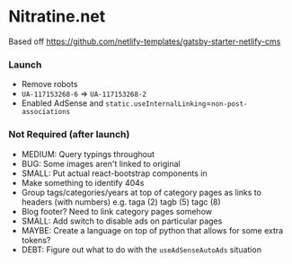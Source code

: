 # Nitratine.net

Based off https://github.com/netlify-templates/gatsby-starter-netlify-cms

### Launch

- Remove robots
- `UA-117153268-6` => `UA-117153268-2`
- Enabled AdSense and `static.useInternalLinking`=`non-post-associations`

### Not Required (after launch)

- MEDIUM: Query typings throughout
- BUG: Some images aren't linked to original
- SMALL: Put actual react-bootstrap components in
- Make something to identify 404s
- Group tags/categories/years at top of category pages as links to headers (with numbers) e.g. taga (2) tagb (5) tagc (8)
- Blog footer? Need to link category pages somehow
- SMALL: Add switch to disable ads on particular pages
- MAYBE: Create a language on top of python that allows for some extra tokens?
- DEBT: Figure out what to do with the `useAdSenseAutoAds` situation
